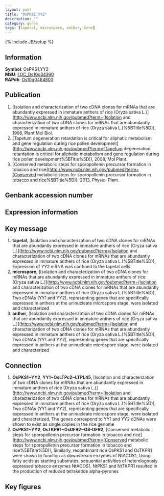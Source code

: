 ```yaml
---
layout: post
title: "OsPKS1,YY2"
description: ""
category: genes
tags: [tapetal, microspore, anther, Gene]
---
```

{% include JB/setup %}

## Information
__Symbol__: OsPKS1,YY2  
__MSU__: [LOC_Os10g34360](http://rice.plantbiology.msu.edu/cgi-bin/ORF_infopage.cgi?orf=LOC_Os10g34360)  
__RAPdb__: [Os10g0484800](http://rapdb.dna.affrc.go.jp/viewer/gbrowse_details/irgsp1?name=Os10g0484800)  

## Publication
1. [Isolation and characterization of two cDNA clones for mRNAs that are abundantly expressed in immature anthers of rice (Oryza sativa L.)](http://www.ncbi.nlm.nih.gov/pubmed?term=(Isolation and characterization of two cDNA clones for mRNAs that are abundantly expressed in immature anthers of rice (Oryza sativa L.)%5BTitle%5D)), 1996, Plant Mol Biol.
2. [Tapetum degeneration retardation is critical for aliphatic metabolism and gene regulation during rice pollen development](http://www.ncbi.nlm.nih.gov/pubmed?term=(Tapetum degeneration retardation is critical for aliphatic metabolism and gene regulation during rice pollen development%5BTitle%5D)), 2008, Mol Plant.
3. [Conserved metabolic steps for sporopollenin precursor formation in tobacco and rice](http://www.ncbi.nlm.nih.gov/pubmed?term=(Conserved metabolic steps for sporopollenin precursor formation in tobacco and rice%5BTitle%5D)), 2013, Physiol Plant.

## Genbank accession number

## Expression information

## Key message
1. __tapetal__, [Isolation and characterization of two cDNA clones for mRNAs that are abundantly expressed in immature anthers of rice (Oryza sativa L.)](http://www.ncbi.nlm.nih.gov/pubmed?term=(Isolation and characterization of two cDNA clones for mRNAs that are abundantly expressed in immature anthers of rice (Oryza sativa L.)%5BTitle%5D)),  Expression of YY2 mRNA was confined to the tapetal cells
2. __microspore__, [Isolation and characterization of two cDNA clones for mRNAs that are abundantly expressed in immature anthers of rice (Oryza sativa L.)](http://www.ncbi.nlm.nih.gov/pubmed?term=(Isolation and characterization of two cDNA clones for mRNAs that are abundantly expressed in immature anthers of rice (Oryza sativa L.)%5BTitle%5D)),  Two cDNAs (YY1 and YY2), representing genes that are specifically expressed in anthers at the uninucleate microspore stage, were isolated and characterized
3. __anther__, [Isolation and characterization of two cDNA clones for mRNAs that are abundantly expressed in immature anthers of rice (Oryza sativa L.)](http://www.ncbi.nlm.nih.gov/pubmed?term=(Isolation and characterization of two cDNA clones for mRNAs that are abundantly expressed in immature anthers of rice (Oryza sativa L.)%5BTitle%5D)),  Two cDNAs (YY1 and YY2), representing genes that are specifically expressed in anthers at the uninucleate microspore stage, were isolated and characterized

## Connection
1. __OsPKS1~YY2__, __YY1~OsLTPc2~LTPL45__, [Isolation and characterization of two cDNA clones for mRNAs that are abundantly expressed in immature anthers of rice (Oryza sativa L.)](http://www.ncbi.nlm.nih.gov/pubmed?term=(Isolation and characterization of two cDNA clones for mRNAs that are abundantly expressed in immature anthers of rice (Oryza sativa L.)%5BTitle%5D)),  Two cDNAs (YY1 and YY2), representing genes that are specifically expressed in anthers at the uninucleate microspore stage, were isolated and characterized, The genes correspond to YY1 and YY2 cDNAs were shown to exist as single copies in the rice genome
2. __OsPKS1~YY2__, __OsTKPR1~OsDFR2~OS-DFR2__, [Conserved metabolic steps for sporopollenin precursor formation in tobacco and rice](http://www.ncbi.nlm.nih.gov/pubmed?term=(Conserved metabolic steps for sporopollenin precursor formation in tobacco and rice%5BTitle%5D)),  Similarly, recombinant rice OsPKS1 and OsTKPR1 were shown to function as downstream enzymes of NtACOS1, Using fatty acids as starting substrates, sequential activities of heterologously expressed tobacco enzymes NtACOS1, NtPKS1 and NtTKPR1 resulted in the production of reduced tetraketide alpha-pyrones

## Key figures


